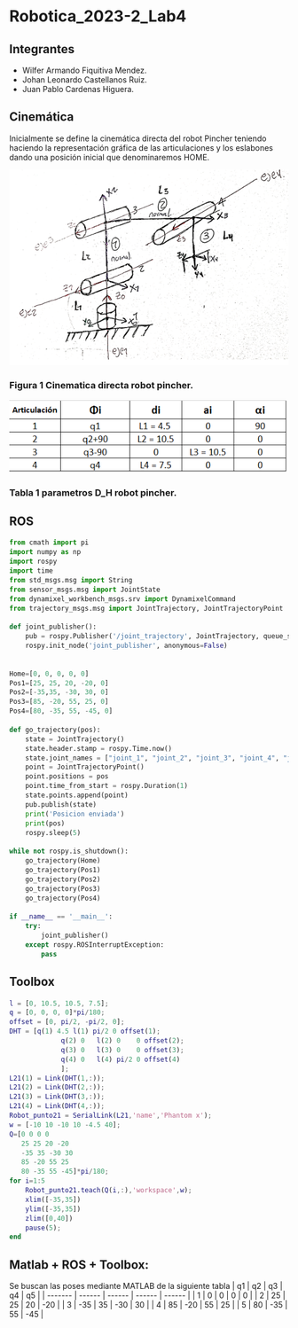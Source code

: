 # Robotica_2023-2_Lab4
## Integrantes

- Wilfer Armando Fiquitiva Mendez.
- Johan Leonardo Castellanos Ruiz.
- Juan Pablo Cardenas Higuera.

## Cinemática 
Inicialmente se define la cinemática directa del robot Pincher teniendo haciendo la representación gráfica de las articulaciones y los eslabones dando una posición inicial que denominaremos HOME.

![](https://github.com/jcardenash99/Robotica_2023-2_Lab4/blob/main/Cinematica%20directa%20pincher.png)

### Figura 1 Cinematica directa robot pincher.

![](https://github.com/jcardenash99/Robotica_2023-2_Lab4/blob/main/Tabla%20D_H%20Pincher.png)

### Tabla 1 parametros D_H robot pincher.
## ROS
```python
from cmath import pi
import numpy as np
import rospy
import time
from std_msgs.msg import String
from sensor_msgs.msg import JointState
from dynamixel_workbench_msgs.srv import DynamixelCommand
from trajectory_msgs.msg import JointTrajectory, JointTrajectoryPoint

def joint_publisher():
    pub = rospy.Publisher('/joint_trajectory', JointTrajectory, queue_size=0)
    rospy.init_node('joint_publisher', anonymous=False)
    

Home=[0, 0, 0, 0, 0]
Pos1=[25, 25, 20, -20, 0]
Pos2=[-35,35, -30, 30, 0]
Pos3=[85, -20, 55, 25, 0]
Pos4=[80, -35, 55, -45, 0]

def go_trajectory(pos):
    state = JointTrajectory()
    state.header.stamp = rospy.Time.now()
    state.joint_names = ["joint_1", "joint_2", "joint_3", "joint_4", "joint_5"]
    point = JointTrajectoryPoint()
    point.positions = pos 
    point.time_from_start = rospy.Duration(1)
    state.points.append(point)
    pub.publish(state)
    print('Posicion enviada')
    print(pos)
    rospy.sleep(5)

while not rospy.is_shutdown():
    go_trajectory(Home)
    go_trajectory(Pos1)
    go_trajectory(Pos2)
    go_trajectory(Pos3)
    go_trajectory(Pos4)

if __name__ == '__main__':
    try:
        joint_publisher()
    except rospy.ROSInterruptException:
        pass
```
## Toolbox
```MATLAB
l = [0, 10.5, 10.5, 7.5];
q = [0, 0, 0, 0]*pi/180;
offset = [0, pi/2, -pi/2, 0];
DHT = [q(1) 4.5 l(1) pi/2 0 offset(1);
             q(2) 0   l(2) 0    0 offset(2);
             q(3) 0   l(3) 0    0 offset(3);
             q(4) 0   l(4) pi/2 0 offset(4)
             ];
L21(1) = Link(DHT(1,:));
L21(2) = Link(DHT(2,:));
L21(3) = Link(DHT(3,:));
L21(4) = Link(DHT(4,:));
Robot_punto21 = SerialLink(L21,'name','Phantom x');
w = [-10 10 -10 10 -4.5 40];
Q=[0 0 0 0
   25 25 20 -20
   -35 35 -30 30
   85 -20 55 25
   80 -35 55 -45]*pi/180;
for i=1:5    
    Robot_punto21.teach(Q(i,:),'workspace',w);
    xlim([-35,35])
    ylim([-35,35])
    zlim([0,40])
    pause(5);
end
```
## Matlab + ROS + Toolbox:
Se buscan las poses mediante MATLAB de la siguiente tabla
 |    q1   |   q2   |   q3   |   q4   |   q5   |
| ------- | ------ | ------ | ------ | ------ |
|   1    |    0   |    0   |    0   |    0   |
|   2    |   25   |   25   |   20   |  -20   |
|   3    |  -35   |   35   |  -30   |   30   |
|   4    |   85   |  -20   |   55   |   25   |
|   5    |   80   |  -35   |   55   |  -45   |


